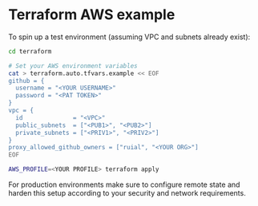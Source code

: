 # Terraform AWS example 

To spin up a test environment (assuming VPC and subnets already exist):

```sh
cd terraform

# Set your AWS environment variables
cat > terraform.auto.tfvars.example << EOF
github = {
  username = "<YOUR USERNAME>"
  password = "<PAT TOKEN>"
}
vpc = {
  id              = "<VPC>"
  public_subnets  = ["<PUB1>", "<PUB2>"]
  private_subnets = ["<PRIV1>", "<PRIV2>"]
}
proxy_allowed_github_owners = ["ruial", "<YOUR ORG>"]
EOF

AWS_PROFILE=<YOUR PROFILE> terraform apply
```

For production environments make sure to configure remote state and harden this setup according to your security and network requirements.
